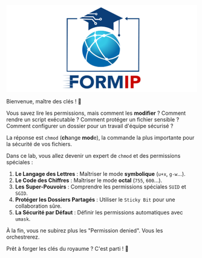 ![Formip](../assets/formip_logo_padded.png)

Bienvenue, maître des clés ! 🔑

Vous savez lire les permissions, mais comment les **modifier** ? Comment rendre un script exécutable ? Comment protéger un fichier sensible ? Comment configurer un dossier pour un travail d'équipe sécurisé ?

La réponse est `chmod` (**ch**ange **mod**e), la commande la plus importante pour la sécurité de vos fichiers.

Dans ce lab, vous allez devenir un expert de `chmod` et des permissions spéciales :
1.  **Le Langage des Lettres** : Maîtriser le mode **symbolique** (`u+x`, `g-w`...).
2.  **Le Code des Chiffres** : Maîtriser le mode **octal** (`755`, `600`...).
3.  **Les Super-Pouvoirs** : Comprendre les permissions spéciales `SUID` et `SGID`.
4.  **Protéger les Dossiers Partagés** : Utiliser le `Sticky Bit` pour une collaboration sûre.
5.  **La Sécurité par Défaut** : Définir les permissions automatiques avec `umask`.

À la fin, vous ne subirez plus les "Permission denied". Vous les orchestrerez.

Prêt à forger les clés du royaume ? C'est parti ! 🚀